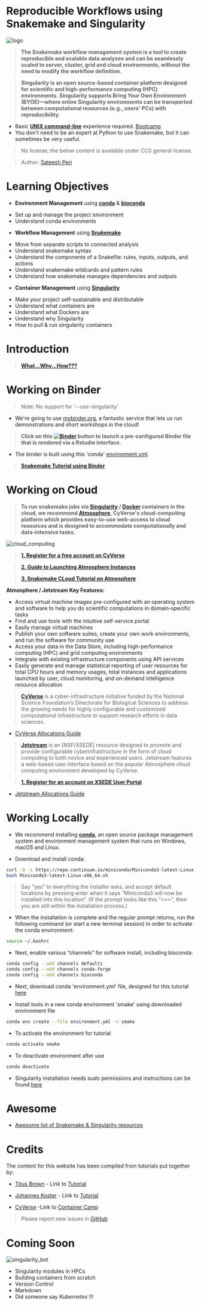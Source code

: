 Reproducible Workflows using Snakemake and Singularity
===
![logo](/img/logos/rep_research_logo.png)

> **The Snakemake workflow management system is a tool to create reproducible and scalable data analyses and can be seamlessly scaled to server, cluster, grid and cloud environments, without the need to modify the workflow definition.**

> **Singularity is an open source-based container platform designed for scientific and high-performance computing (HPC) environments. Singularity supports Bring Your Own Environment (BYOE)—where entire Singularity environments can be transported between computational resources (e.g., users’ PCs) with reproducibility.**

+ Basic [**UNIX command-line**](http://linuxcommand.org/lc3_learning_the_shell.php) experience required. [Bootcamp](http://rik.smith-unna.com/command_line_bootcamp/?id=6oprpl4mlf4)
+ You don't need to be an expert at Python to use Snakemake, but it can sometimes be very useful.

> No license; the below content is available under CC0 general license.

> Author: [Sateesh Peri](https://twitter.com/perisateesh)

# Learning Objectives

-	**Environment Management** using [**conda**](https://conda.io/en/latest/) & [**bioconda**](https://bioconda.github.io/)
 + Set up and manage the project environment        
 + Understand conda environments


-	**Workflow Management** using [**Snakemake**](https://snakemake.readthedocs.io/en/stable/)
 + Move from separate scripts to connected analysis
 + Understand snakemake syntax                                                   
 + Understand the components of a Snakefile: rules, inputs, outputs, and actions
 + Understand snakemake wildcards and pattern rules                              
 + Understand how snakemake manages dependencies and outputs


- **Container Management** using [**Singularity**](https://www.sylabs.io/docs/)
 + Make your project self-sustainable and distributable
 + Understand what containers are                                                
 + Understand what Dockers are                                                   
 + Understand why Singularity                                                    
 + How to pull & run singularity containers                                      

# Introduction

> [**What...Why...How???**](https://snakemake2019.readthedocs.io/en/latest/introduction.html)

# Working on Binder

> Note: No support for '--use-singularity'

- We're going to use [mybinder.org](https://mybinder.org/), a fantastic service that lets us run demonstrations and short workshops in the cloud!

> **Click on this [![Binder](https://mybinder.org/badge_logo.svg)](https://mybinder.org/v2/gh/sateeshperi/snakemake2019.git/binder?urlpath=rstudio) button to launch a pre-configured Binder file that is rendered via a Rstudio interface.**

- The binder is built using this 'conda' [environment.yml](https://github.com/sateeshperi/snakemake2019/blob/master/binder/environment.yml).

> [**Snakemake Tutorial using Binder**](https://snakemake2019.readthedocs.io/en/latest/smake_basic_tutorial.html)

# Working on Cloud

 > **To run snakemake jobs via [Singularity](https://singularity-hub.org/) / [Docker](https://hub.docker.com/) containers in the cloud, we recommend [Atmosphere](https://www.cyverse.org/atmosphere), CyVerse's cloud-computing platform which provides easy-to-use web-access to cloud resources and is designed to accommodate computationally and data-intensive tasks.**

![cloud_computing](/img/cloud_computing.png)

> [**1. Register for a free account on CyVerse**](https://user.cyverse.org/register)

> [**2. Guide to Launching Atmosphere Instances**](https://snakemake2019.readthedocs.io/en/latest/Atmosphere_Cloud.html)

> [**3. Snakemake CLoud Tutorial on Atmosphere**](https://snakemake2019.readthedocs.io/en/latest/smake_cloud_tutorial.html)

 **Atmosphere / Jetstream Key Features:**

+ Access virtual machine images pre-configured with an operating system and software to help you do scientific computations in domain-specific tasks
+ Find and use tools with the intuitive self-service portal
+ Easily manage virtual machines
+ Publish your own software suites, create your own work environments, and run the software for community use
+ Access your data in the Data Store, including high-performance computing (HPC) and grid computing environments
+ Integrate with existing infrastructure components using API services
+ Easily generate and manage statistical reporting of user resources for total CPU hours and memory usages, total instances and applications launched by user, cloud monitoring, and on-demand intelligence resource allocation

> [**CyVerse**](https://www.cyverse.org/about) is a cyber-infrastructure initiative funded by the National Science Foundation’s Directorate for Biological Sciences to address the growing needs for highly configurable and customized computational infrastructure to support research efforts in data sciences.

+ [CyVerse Allocations Guide]()

> [**Jetstream**](https://jetstream-cloud.org/) is an [NSF/XSEDE] resource designed to promote and provide configurable cyberinfrastructure in the form of cloud computing to both novice and experienced users. Jetstream features a web-based user interface based on the popular Atmosphere cloud computing environment developed by CyVerse.

> [**1. Register for an account on XSEDE User Portal**](https://portal.xsede.org/web/xup/my-xsede?p_p_id=58&p_p_lifecycle=0&p_p_state=maximized&p_p_mode=view&saveLastPath=0&_58_struts_action=%2Flogin%2Fcreate_account)

+ [Jetstream Allocations Guide](https://portal.xsede.org/my-xsede?p_p_state=maximized&p_p_mode=view&saveLastPath=0&_58_struts_action=%2Flogin%2Flogin&p_p_id=58&p_p_lifecycle=0&_58_redirect=%2Fgroup%2Fxup%2Fjetstream-rapid-access)

# Working Locally

- We recommend installing [**conda**](https://conda.io/en/latest/), an open source package management system and environment management system that runs on Windows, macOS and Linux.

- Download and install conda:

```bash
curl -O -L https://repo.continuum.io/miniconda/Miniconda3-latest-Linux-x86_64.sh
bash Miniconda3-latest-Linux-x86_64.sh
```
> Say “yes” to everything the installer asks, and accept default locations by pressing enter when it says “Miniconda3 will now be installed into this location”. (If the prompt looks like this “>>>”, then you are still within the installation process.)

- When the installation is complete and the regular prompt returns, run the following command (or start a new terminal session) in order to activate the conda environment:

```bash
source ~/.bashrc
```
- Next, enable various “channels” for software install, including bioconda:

```bash
conda config --add channels defaults
conda config --add channels conda-forge
conda config --add channels bioconda
```

- Next, download conda 'environment.yml' file, designed for this tutorial [here](https://github.com/sateeshperi/snakemake2019/blob/master/binder/environment.yml)

- Install tools in a new conda environment 'smake' using downloaded environment file

```bash
conda env create --file environment.yml -n smake
```
+ To activate the environment for tutorial
```bash
conda activate smake
```
- To deactivate environment after use
```bash
conda deactivate
```

- Singularity installation needs *sudo* permissions and instructions can be found [here](https://www.sylabs.io/guides/3.0/user-guide/quick_start.html#quick-installation-steps)

# Awesome

+ [Awesome list of Snakemake & Singularity resources](https://snakemake2019.readthedocs.io/en/latest/awesome.html)

# Credits

The content for this website has been compiled from tutorials put together by:

+ [Titus Brown](https://twitter.com/ctitusbrown) - Link to [Tutorial](https://github.com/ctb/2019-snakemake-ucdavis)

+ [Johannes Koster](https://twitter.com/johanneskoester) - Link to [Tutorial](https://snakemake.readthedocs.io/en/stable/tutorial/tutorial.html)

+ [CyVerse](https://www.cyverse.org/about) -Link to [Container Camp](https://cyverse-container-camp-workshop-2019.readthedocs-hosted.com/en/latest/index.html)

> Please report new issues in [GitHub](https://github.com/sateeshperi/snakemake2019/issues)

# Coming Soon
![singularity_bot](/img/logos/singularity_bot.png)
+ Singularity modules in HPCs
+ Building containers from scratch
+ Version Control
+ Markdown
+ Did someone say *Kubernetes* !!!
